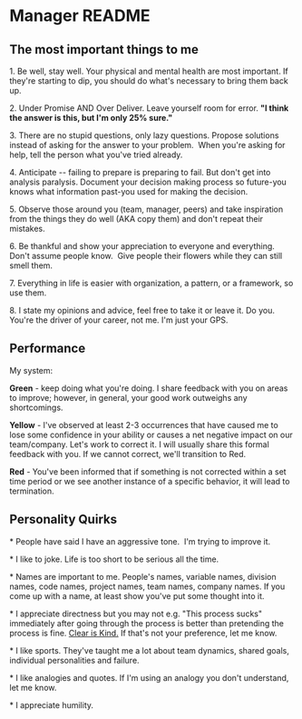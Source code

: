 <h1>Manager README</h1>

<h2>The most important things to me</h2>
<p>1. Be well, stay well.  Your physical and mental health are most important.  If they're starting to dip, you should do what's necessary to bring them back up.</p>
<p>2. Under Promise AND Over Deliver.  Leave yourself room for error.  <strong>"I think the answer is this, but I'm only 25% sure."</strong><br></p>
<p>3. There are no stupid questions, only lazy questions.  Propose solutions instead of asking for the answer to your problem.&nbsp; When you're asking for help, tell the person what you've tried already.<br></p>
<p>4. Anticipate -- failing to prepare is preparing to fail.  But don't get into analysis paralysis.  Document your decision making process so future-you knows what information past-you used for making the decision.<br></p>
<p>5. Observe those around you (team, manager, peers)&nbsp;and take inspiration from the things they do well (AKA copy them)&nbsp;and don't repeat their mistakes.</p>
<p>6. Be thankful and show your appreciation to everyone and everything.&nbsp; Don't assume people know.&nbsp;&nbsp;Give people their flowers while they can still smell them.</p>
<p>7. Everything in life is easier with organization, a pattern, or a framework, so use them.<br></p>
<p>8. I state my opinions and advice, feel free to&nbsp;take it or leave it.  Do you.  You're the driver of your career, not me.  I'm just your GPS.</p>
</p>

<h2>Performance</h2>
<p>My system:</p>
<p><strong>Green</strong> - keep doing what you're doing.  I share feedback with you on areas to improve; however, in general, your good work outweighs any shortcomings. </p>
<p><strong>Yellow</strong> - I've observed at least 2-3 occurrences that have caused me to lose some confidence in your ability or causes a net negative impact on our team/company.  Let's work to correct it.  I will usually share this formal feedback with you.  If we cannot correct, we'll transition to Red.</p>
<p><strong>Red</strong> - You've been informed that if something is not corrected within a set time period or we see another instance of a specific behavior, it will lead to termination.</p>
<h2>Personality Quirks</h2>
<p>* People have said I have an aggressive tone.&nbsp;&nbsp;I'm trying to improve it.</p>
<p>* I like to joke.  Life is too short to be serious all the time.</p>
<p>* Names are important to me.  People's names, variable names, division names, code names, project names, team names, company names.  If you come up with a name, at least show you've put some thought into it.</p>
<p>* I appreciate directness but you may not e.g. "This process sucks" immediately after going through the process is better than pretending the process is fine. <a href="https://brenebrown.com/articles/2018/10/15/clear-is-kind-unclear-is-unkind/">Clear is Kind.</a> If that's not your preference, let me know.</p>
<p>* I like sports.  They've taught me a lot about team dynamics, shared goals, individual personalities and failure.</p>
<p>* I like analogies and quotes.  If I'm using an analogy you don't understand, let me know.</p>
<p>* I appreciate humility.</p>
